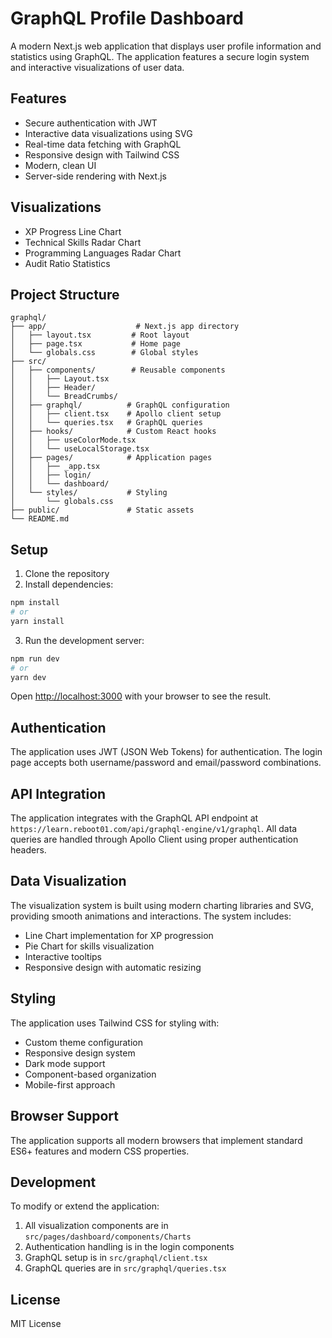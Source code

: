 # GraphQL Profile Dashboard

A modern Next.js web application that displays user profile information and statistics using GraphQL. The application features a secure login system and interactive visualizations of user data.

## Features

- Secure authentication with JWT
- Interactive data visualizations using SVG
- Real-time data fetching with GraphQL
- Responsive design with Tailwind CSS
- Modern, clean UI
- Server-side rendering with Next.js

## Visualizations

- XP Progress Line Chart
- Technical Skills Radar Chart
- Programming Languages Radar Chart
- Audit Ratio Statistics

## Project Structure

```
graphql/
├── app/                    # Next.js app directory
│   ├── layout.tsx         # Root layout
│   ├── page.tsx           # Home page
│   └── globals.css        # Global styles
├── src/
│   ├── components/        # Reusable components
│   │   ├── Layout.tsx
│   │   ├── Header/
│   │   └── BreadCrumbs/
│   ├── graphql/          # GraphQL configuration
│   │   ├── client.tsx    # Apollo client setup
│   │   └── queries.tsx   # GraphQL queries
│   ├── hooks/            # Custom React hooks
│   │   ├── useColorMode.tsx
│   │   └── useLocalStorage.tsx
│   ├── pages/            # Application pages
│   │   ├── _app.tsx
│   │   ├── login/
│   │   └── dashboard/
│   └── styles/           # Styling
│       └── globals.css
├── public/               # Static assets
└── README.md
```

## Setup

1. Clone the repository
2. Install dependencies:
```bash
npm install
# or
yarn install
```
3. Run the development server:
```bash
npm run dev
# or
yarn dev
```

Open [http://localhost:3000](http://localhost:3000) with your browser to see the result.

## Authentication

The application uses JWT (JSON Web Tokens) for authentication. The login page accepts both username/password and email/password combinations.

## API Integration

The application integrates with the GraphQL API endpoint at `https://learn.reboot01.com/api/graphql-engine/v1/graphql`. All data queries are handled through Apollo Client using proper authentication headers.

## Data Visualization

The visualization system is built using modern charting libraries and SVG, providing smooth animations and interactions. The system includes:

- Line Chart implementation for XP progression
- Pie Chart for skills visualization
- Interactive tooltips
- Responsive design with automatic resizing

## Styling

The application uses Tailwind CSS for styling with:

- Custom theme configuration
- Responsive design system
- Dark mode support
- Component-based organization
- Mobile-first approach

## Browser Support

The application supports all modern browsers that implement standard ES6+ features and modern CSS properties.

## Development

To modify or extend the application:

1. All visualization components are in `src/pages/dashboard/components/Charts`
2. Authentication handling is in the login components
3. GraphQL setup is in `src/graphql/client.tsx`
4. GraphQL queries are in `src/graphql/queries.tsx`

## License

MIT License
